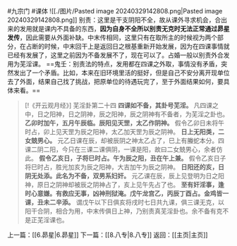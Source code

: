 #九宗门 #课体 
![[./图片/Pasted image 20240329142808.png|Pasted image 20240329142808.png]]
别责：这里是干支阴阳不全，故从课外寻求机会，合出来的发用就是课内不具备的东西，**因为自身不全所以别责无克时无法正常通过昴星发传**，因此需要从外面补缺。中末传相同，这里只有在取所主的时候视为两个部分，在占断的时候，中末回干上是返回日之根基重新开始发展，因为在四课事情就已经有发展了，这里之前因为不备发展不了，现在可以了。占婚一般以别责外合发用为芜淫课。
==鬼壬：别责法的特点，发用都在四课之外取，事情没有矛盾，突然发出了一个矛盾。比如，本来在旧环境里活的挺好，但是自己不安分离开现单位去了外面，结果自己找了挑战，把原单位的待遇玩完了，至于外面结果如何，要具体来看。==

> [!《开云观月经》]
> 芜淫卦第二十四
> **四课如不备，其卦号芜淫。** 
> 凡四课之中，日之阳神，日之阴神，辰之阳神，辰之阴神有不备者，为芜淫之卦也。
> **乙卯时加午，五月午辰临。辰阳见天罡，太乙作阴神。** 
> 假令乙卯日未将午时占，卯上见天罡为辰之阳神，太乙加天罡为辰之阴神。
> **日上无阳类，二女兢男心。**
> 元乙日课在辰，却被辰阴之神太乙占了，巳上有螣蛇本分。四课二阴二阳，今只在三课二课俱阴，一课是阳，故曰二女兢男心，余者仿此。
> **假令乙亥日，子将巳时占。午为辰之阳，丑在午上兼。**
> 假令乙亥日子将巳时占，胜光加亥为辰之阳神，大吉加午为辰之阴神。
> **日阳还的亥，日阴无处添。此名为不备，双男系妇奸。**
> 元乙课在辰，辰上见登明为日之阳神，原日之阴神却被辰之阴神占了，亥上见午先占了也。
> **至有奸淫事，逢时心意嫌。有救应无事，凶神刑狱淹。戊午龙宫乙，丙辰丁酉占。金鸡皆一课，丑未二辛添。**
> 谓戊午以下日俱亥将戌时七日共九课，俱三课无克，以阳干合阴，相合为用，中末传俱日上神，乃别责真芜淫卦也。余不备有克不是正芜淫课也。

上一篇：[[6.昴星|6.昴星]]
下一篇：[[8.八专|8.八专]]
返回：[[主页|主页]]